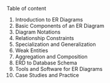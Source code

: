 Table of content

1. Introduction to ER Diagrams
2. Basic Components of an ER Diagram
3. Diagram Notations
4. Relationship Constraints
5. Specialization and Generalization
6. Weak Entities
7. Aggregation and Composition
8. ERD to Database Schema
9. Tools and Software for ER Diagrams
10. Case Studies and Practice
